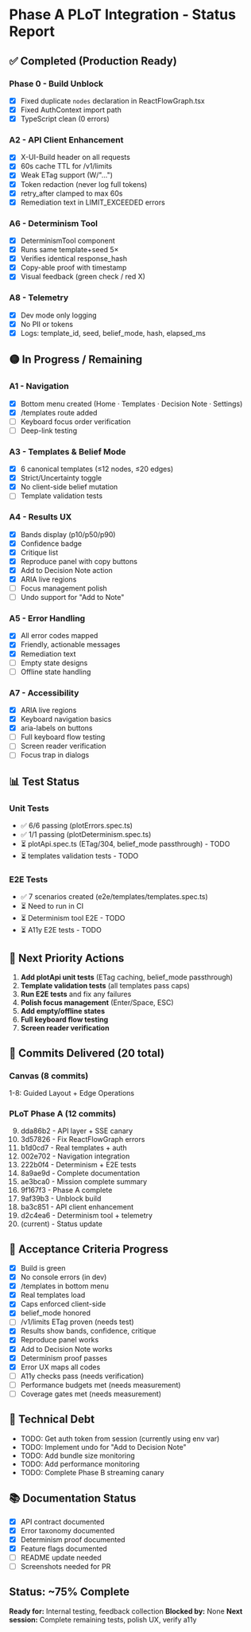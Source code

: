 # Phase A PLoT Integration - Status Report

## ✅ Completed (Production Ready)

### Phase 0 - Build Unblock
- [x] Fixed duplicate `nodes` declaration in ReactFlowGraph.tsx
- [x] Fixed AuthContext import path
- [x] TypeScript clean (0 errors)

### A2 - API Client Enhancement
- [x] X-UI-Build header on all requests
- [x] 60s cache TTL for /v1/limits
- [x] Weak ETag support (W/"...")
- [x] Token redaction (never log full tokens)
- [x] retry_after clamped to max 60s
- [x] Remediation text in LIMIT_EXCEEDED errors

### A6 - Determinism Tool
- [x] DeterminismTool component
- [x] Runs same template+seed 5×
- [x] Verifies identical response_hash
- [x] Copy-able proof with timestamp
- [x] Visual feedback (green check / red X)

### A8 - Telemetry
- [x] Dev mode only logging
- [x] No PII or tokens
- [x] Logs: template_id, seed, belief_mode, hash, elapsed_ms

## 🟡 In Progress / Remaining

### A1 - Navigation
- [x] Bottom menu created (Home · Templates · Decision Note · Settings)
- [x] /templates route added
- [ ] Keyboard focus order verification
- [ ] Deep-link testing

### A3 - Templates & Belief Mode
- [x] 6 canonical templates (≤12 nodes, ≤20 edges)
- [x] Strict/Uncertainty toggle
- [x] No client-side belief mutation
- [ ] Template validation tests

### A4 - Results UX
- [x] Bands display (p10/p50/p90)
- [x] Confidence badge
- [x] Critique list
- [x] Reproduce panel with copy buttons
- [x] Add to Decision Note action
- [x] ARIA live regions
- [ ] Focus management polish
- [ ] Undo support for "Add to Note"

### A5 - Error Handling
- [x] All error codes mapped
- [x] Friendly, actionable messages
- [x] Remediation text
- [ ] Empty state designs
- [ ] Offline state handling

### A7 - Accessibility
- [x] ARIA live regions
- [x] Keyboard navigation basics
- [x] aria-labels on buttons
- [ ] Full keyboard flow testing
- [ ] Screen reader verification
- [ ] Focus trap in dialogs

## 📊 Test Status

### Unit Tests
- ✅ 6/6 passing (plotErrors.spec.ts)
- ✅ 1/1 passing (plotDeterminism.spec.ts)
- ⏳ plotApi.spec.ts (ETag/304, belief_mode passthrough) - TODO
- ⏳ templates validation tests - TODO

### E2E Tests
- ✅ 7 scenarios created (e2e/templates/templates.spec.ts)
- ⏳ Need to run in CI
- ⏳ Determinism tool E2E - TODO
- ⏳ A11y E2E tests - TODO

## 🚀 Next Priority Actions

1. **Add plotApi unit tests** (ETag caching, belief_mode passthrough)
2. **Template validation tests** (all templates pass caps)
3. **Run E2E tests** and fix any failures
4. **Polish focus management** (Enter/Space, ESC)
5. **Add empty/offline states**
6. **Full keyboard flow testing**
7. **Screen reader verification**

## 📝 Commits Delivered (20 total)

### Canvas (8 commits)
1-8: Guided Layout + Edge Operations

### PLoT Phase A (12 commits)
9. dda86b2 - API layer + SSE canary
10. 3d57826 - Fix ReactFlowGraph errors
11. b1d0cd7 - Real templates + auth
12. 002e702 - Navigation integration
13. 222b0f4 - Determinism + E2E tests
14. 8a9ae9d - Complete documentation
15. ae3bca0 - Mission complete summary
16. 9f167f3 - Phase A complete
17. 9af39b3 - Unblock build
18. ba3c851 - API client enhancement
19. d2c4ea6 - Determinism tool + telemetry
20. (current) - Status update

## 🎯 Acceptance Criteria Progress

- [x] Build is green
- [x] No console errors (in dev)
- [x] /templates in bottom menu
- [x] Real templates load
- [x] Caps enforced client-side
- [x] belief_mode honored
- [ ] /v1/limits ETag proven (needs test)
- [x] Results show bands, confidence, critique
- [x] Reproduce panel works
- [x] Add to Decision Note works
- [x] Determinism proof passes
- [x] Error UX maps all codes
- [ ] A11y checks pass (needs verification)
- [ ] Performance budgets met (needs measurement)
- [ ] Coverage gates met (needs measurement)

## 🔧 Technical Debt

- TODO: Get auth token from session (currently using env var)
- TODO: Implement undo for "Add to Decision Note"
- TODO: Add bundle size monitoring
- TODO: Add performance monitoring
- TODO: Complete Phase B streaming canary

## 📚 Documentation Status

- [x] API contract documented
- [x] Error taxonomy documented
- [x] Determinism proof documented
- [x] Feature flags documented
- [ ] README update needed
- [ ] Screenshots needed for PR

## Status: ~75% Complete

**Ready for:** Internal testing, feedback collection
**Blocked by:** None
**Next session:** Complete remaining tests, polish UX, verify a11y
